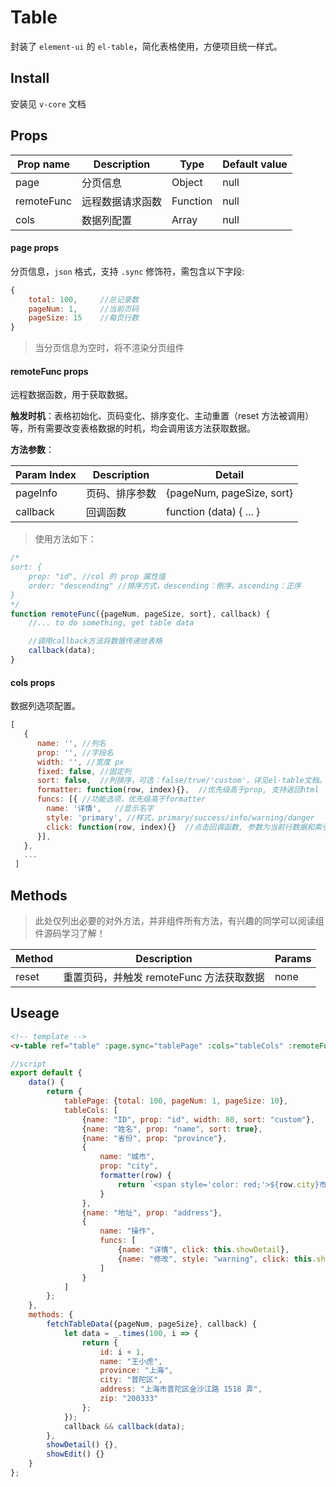 # Table

封装了 `element-ui` 的 `el-table`，简化表格使用，方便项目统一样式。

## Install

安装见 `v-core` 文档

## Props

| Prop name  | Description      | Type     | Default value |
| ---------- | ---------------- | -------- | ------------- |
| page       | 分页信息         | Object   | null          |
| remoteFunc | 远程数据请求函数 | Function | null          |
| cols       | 数据列配置       | Array    | null          |

#### page props

分页信息，`json` 格式，支持 `.sync` 修饰符，需包含以下字段:

```javascript
{
    total: 100,     //总记录数
    pageNum: 1,     //当前页码
    pageSize: 15    //每页行数
}
```

> 当分页信息为空时，将不渲染分页组件

#### remoteFunc props

远程数据函数，用于获取数据。

**触发时机**：表格初始化、页码变化、排序变化、主动重置（reset 方法被调用）等，所有需要改变表格数据的时机，均会调用该方法获取数据。

**方法参数**：

| Param Index | Description    | Detail                    |
| ----------- | -------------- | ------------------------- |
| pageInfo    | 页码、排序参数 | {pageNum, pageSize, sort} |
| callback    | 回调函数       | function (data) { ... }   |

> 使用方法如下：

```javascript
/*
sort: {
    prop: "id", //col 的 prop 属性值
    order: "descending" //排序方式，descending：倒序，ascending：正序
}
*/
function remoteFunc({pageNum, pageSize, sort}, callback) {
    //... to do something, get table data

    //调用callback方法将数据传递给表格
    callback(data);
}
```

#### cols props

数据列选项配置。

```javascript
[
   {
      name: '', //列名
      prop: '', //字段名
      width: '', //宽度 px
      fixed: false, //固定列
      sort: false,  //列排序，可选：false/true/'custom'，详见el-table文档。为'custom'时会将页码重置，并触发 remoteFunc 方法刷新数据
      formatter: function(row, index){},  //优先级高于prop, 支持返回html
      funcs: [{ //功能选项，优先级高于formatter
        name: '详情',   //显示名字
        style: 'primary', //样式，primary/success/info/warning/danger
        click: function(row, index){}  //点击回调函数, 参数为当前行数据和索引
      }],
   },
   ...
 ]

```

## Methods

> 此处仅列出必要的对外方法，并非组件所有方法，有兴趣的同学可以阅读组件源码学习了解！

| Method | Description                              | Params |
| ------ | ---------------------------------------- | ------ |
| reset  | 重置页码，并触发 remoteFunc 方法获取数据 | none   |

## Useage

```html
<!-- template -->
<v-table ref="table" :page.sync="tablePage" :cols="tableCols" :remoteFunc="fetchTableData"> </v-table>
```

```javascript
//script
export default {
    data() {
        return {
            tablePage: {total: 100, pageNum: 1, pageSize: 10},
            tableCols: [
                {name: "ID", prop: "id", width: 80, sort: "custom"},
                {name: "姓名", prop: "name", sort: true},
                {name: "省份", prop: "province"},
                {
                    name: "城市",
                    prop: "city",
                    formatter(row) {
                        return `<span style='color: red;'>${row.city}市</span>`;
                    }
                },
                {name: "地址", prop: "address"},
                {
                    name: "操作",
                    funcs: [
                        {name: "详情", click: this.showDetail},
                        {name: "修改", style: "warning", click: this.showEdit}
                    ]
                }
            ]
        };
    },
    methods: {
        fetchTableData({pageNum, pageSize}, callback) {
            let data = _.times(100, i => {
                return {
                    id: i + 1,
                    name: "王小虎",
                    province: "上海",
                    city: "普陀区",
                    address: "上海市普陀区金沙江路 1518 弄",
                    zip: "200333"
                };
            });
            callback && callback(data);
        },
        showDetail() {},
        showEdit() {}
    }
};
```
